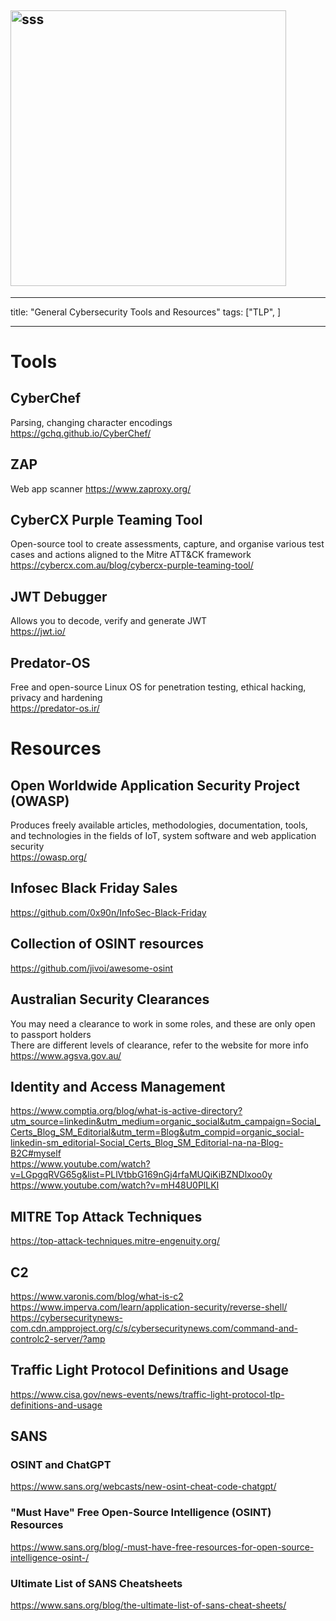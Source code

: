 ## <img width="441" alt="sss" src="placeholder" />

---

title: "General Cybersecurity Tools and Resources"
tags: ["TLP", ]

---

# Tools

## CyberChef

Parsing, changing character encodings \
https://gchq.github.io/CyberChef/

## ZAP

Web app scanner
https://www.zaproxy.org/

## CyberCX Purple Teaming Tool

Open-source tool to create assessments, capture, and organise various test cases and actions aligned to the Mitre ATT&CK framework \
https://cybercx.com.au/blog/cybercx-purple-teaming-tool/

## JWT Debugger

Allows you to decode, verify and generate JWT \
https://jwt.io/

## Predator-OS

Free and open-source Linux OS for penetration testing, ethical hacking, privacy and hardening \
https://predator-os.ir/

# Resources

## Open Worldwide Application Security Project (OWASP)

Produces freely available articles, methodologies, documentation, tools, and technologies in the fields of IoT, system software and web application security \
https://owasp.org/

## Infosec Black Friday Sales

https://github.com/0x90n/InfoSec-Black-Friday

## Collection of OSINT resources

https://github.com/jivoi/awesome-osint

## Australian Security Clearances

You may need a clearance to work in some roles, and these are only open to passport holders \
There are different levels of clearance, refer to the website for more info \
https://www.agsva.gov.au/

## Identity and Access Management

https://www.comptia.org/blog/what-is-active-directory?utm_source=linkedin&utm_medium=organic_social&utm_campaign=Social_Certs_Blog_SM_Editorial&utm_term=Blog&utm_compid=organic_social-linkedin-sm_editorial-Social_Certs_Blog_SM_Editorial-na-na-Blog-B2C#myself \
https://www.youtube.com/watch?v=LGpgqRVG65g&list=PLlVtbbG169nGj4rfaMUQiKiBZNDlxoo0y
https://www.youtube.com/watch?v=mH48U0PlLKI

## MITRE Top Attack Techniques

https://top-attack-techniques.mitre-engenuity.org/

## C2

https://www.varonis.com/blog/what-is-c2 \
https://www.imperva.com/learn/application-security/reverse-shell/ \
https://cybersecuritynews-com.cdn.ampproject.org/c/s/cybersecuritynews.com/command-and-controlc2-server/?amp

## Traffic Light Protocol Definitions and Usage

https://www.cisa.gov/news-events/news/traffic-light-protocol-tlp-definitions-and-usage

## SANS

### OSINT and ChatGPT

https://www.sans.org/webcasts/new-osint-cheat-code-chatgpt/

### "Must Have" Free Open-Source Intelligence (OSINT) Resources

https://www.sans.org/blog/-must-have-free-resources-for-open-source-intelligence-osint-/

### Ultimate List of SANS Cheatsheets

https://www.sans.org/blog/the-ultimate-list-of-sans-cheat-sheets/
